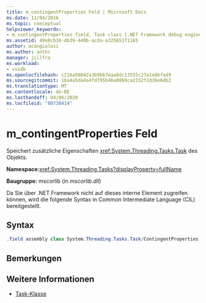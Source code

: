 ```yaml
---
title: m_contingentProperties Feld | Microsoft Docs
ms.date: 11/04/2016
ms.topic: conceptual
helpviewer_keywords:
- m_contingentProperties field, Task class [.NET Framework debug engines]
ms.assetid: 49e8cb36-db39-440b-acda-a325651f1165
author: acangialosi
ms.author: anthc
manager: jillfra
ms.workload:
- vssdk
ms.openlocfilehash: c216a99042a3b9b67eaa0dc13555c27a1e8bfad9
ms.sourcegitcommit: 16a4a5da4a4fd795b46a0869ca2152f2d36e6db2
ms.translationtype: MT
ms.contentlocale: de-DE
ms.lasthandoff: 04/06/2020
ms.locfileid: "80738414"
---
```

# <a name="m_contingentproperties-field"></a>m_contingentProperties Feld
Speichert zusätzliche Eigenschaften <xref:System.Threading.Tasks.Task> des Objekts.

 **Namespace:**<xref:System.Threading.Tasks?displayProperty=fullName>

 **Baugruppe:** mscorlib (in *mscorlib.dll*)

 Da Sie über .NET Framework nicht auf dieses interne Element zugreifen können, wird die folgende Syntax in Common Intermediate Language (CIL) bereitgestellt.

## <a name="syntax"></a>Syntax

```csharp
.field assembly class System.Threading.Tasks.Task/ContingentProperties modreq(System.Runtime.CompilerServices.IsVolatile) m_contingentProperties
```

## <a name="remarks"></a>Bemerkungen

## <a name="see-also"></a>Weitere Informationen
- [Task-Klasse](../../extensibility/debugger/task-class-internal-members.md)
